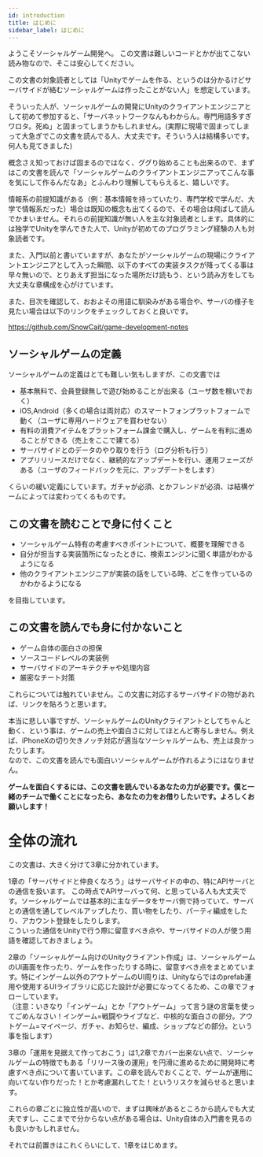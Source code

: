 ```yaml
---
id: introduction
title: はじめに
sidebar_label: はじめに
---
```


ようこそソーシャルゲーム開発へ。
この文書は難しいコードとかが出てこない読み物なので、そこは安心してください。

この文書の対象読者としては「Unityでゲームを作る、というのは分かるけどサーバサイドが絡むソーシャルゲームは作ったことがない人」を想定しています。  

そういった人が、ソーシャルゲームの開発にUnityのクライアントエンジニアとして初めて参加すると、「サーバネットワークなんもわからん。専門用語多すぎワロタ。死ぬ」と固まってしまうかもしれません。(実際に現場で固まってしまって大急ぎでこの文書を読んでる人、大丈夫です。そういう人は結構多いです。何人も見てきました)  

概念さえ知っておけば固まるのではなく、ググり始めることも出来るので、まずはこの文書を読んで「ソーシャルゲームのクライアントエンジニアってこんな事を気にして作るんだなあ」とふんわり理解してもらえると、嬉しいです。

情報系の前提知識がある（例：基本情報を持っていたり、専門学校で学んだ、大学で情報系だった）場合は既知の概念も出てくるので、その場合は飛ばして読んでかまいません。それらの前提知識が無い人を主な対象読者とします。具体的には独学でUnityを学んできた人で、Unityが初めてのプログラミング経験の人も対象読者です。

また、入門以前と書いていますが、あなたがソーシャルゲームの現場にクライアントエンジニアとして入った瞬間、以下のすべての実装タスクが降ってくる事は早々無いので、とりあえず担当になった場所だけ読もう、という読み方をしても大丈夫な章構成を心がけています。


また、目次を確認して、おおよその用語に馴染みがある場合や、サーバの様子を見たい場合は以下のリンクをチェックしておくと良いです。  

https://github.com/SnowCait/game-development-notes

## ソーシャルゲームの定義
ソーシャルゲームの定義はとても難しい気もしますが、この文書では

- 基本無料で、会員登録無しで遊び始めることが出来る（ユーザ数を稼いでおく）
- iOS,Android（多くの場合は両対応）のスマートフォンプラットフォームで動く（ユーザに専用ハードウェアを買わせない）
- 有料の消費アイテムをプラットフォーム課金で購入し、ゲームを有利に進めることができる（売上をここで建てる）
- サーバサイドとのデータのやり取りを行う（ログ分析も行う）
- アプリリリースだけでなく、継続的なアップデートを行い、運用フェーズがある（ユーザのフィードバックを元に、アップデートをします）

くらいの緩い定義にしています。ガチャが必須、とかフレンドが必須、は結構ゲームによっては変わってくるものです。

## この文書を読むことで身に付くこと
- ソーシャルゲーム特有の考慮すべきポイントについて、概要を理解できる
- 自分が担当する実装箇所になったときに、検索エンジンに聞く単語がわかるようになる
- 他のクライアントエンジニアが実装の話をしている時、どこを作っているのかわかるようになる

を目指しています。

## この文書を読んでも身に付かないこと
- ゲーム自体の面白さの担保
- ソースコードレベルの実装例
- サーバサイドのアーキテクチャや処理内容
- 厳密なチート対策

これらについては触れていません。この文書に対応するサーバサイドの物があれば、リンクを貼ろうと思います。  

本当に悲しい事ですが、ソーシャルゲームのUnityクライアントとしてちゃんと動く、という事は、ゲームの売上や面白さに対してほとんど寄与しません。例えば、iPhoneXの切り欠きノッチ対応が適当なソーシャルゲームも、売上は良かったりします。  
なので、この文書を読んでも面白いソーシャルゲームが作れるようにはなりません。  

**ゲームを面白くするには、この文書を読んでいるあなたの力が必要です。僕と一緒のチームで働くことになったら、あなたの力をお借りしたいです。よろしくお願いします！**


# 全体の流れ
この文書は、大きく分けて3章に分かれています。

1章の「サーバサイドと仲良くなろう」はサーバサイドの中の、特にAPIサーバとの通信を扱います。
この時点でAPIサーバって何、と思っている人も大丈夫です。ソーシャルゲームでは基本的に主なデータをサーバ側で持っていて、サーバとの通信を通してレベルアップしたり、買い物をしたり、パーティ編成をしたり、アカウント登録をしたりします。  
こういった通信をUnityで行う際に留意すべき点や、サーバサイドの人が使う用語を確認しておきましょう。

2章の「ソーシャルゲーム向けのUnityクライアント作成」は、ソーシャルゲームのUI画面を作ったり、ゲームを作ったりする時に、留意すべき点をまとめています。特にインゲーム以外のアウトゲームのUI周りは、Unityならではのprefab運用や使用するUIライブラリに応じた設計が必要になってくるため、この章でフォローしています。  
（注意：いきなり「インゲーム」とか「アウトゲーム」って言う謎の言葉を使ってごめんなさい！インゲーム=戦闘やライブなど、中核的な面白さの部分。アウトゲーム=マイページ、ガチャ、お知らせ、編成、ショップなどの部分。という事を指します）

3章の「運用を見据えて作っておこう」は1,2章でカバー出来ない点で、ソーシャルゲームの特徴でもある「リリース後の運用」を円滑に進めるために開発時に考慮すべき点について書いています。この章を読んでおくことで、ゲームが運用に向いてない作りだった！とか考慮漏れしてた！というリスクを減らせると思います。

これらの章ごとに独立性が高いので、まずは興味があるところから読んでも大丈夫ですし、ここまでで分からない点がある場合は、Unity自体の入門書を見るのも良いかもしれません。

それでは前置きはこれくらいにして、1章をはじめます。
